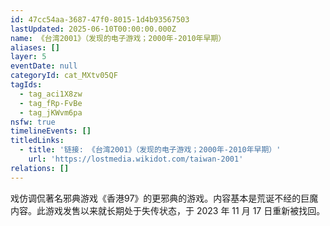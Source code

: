 ```yaml
---
id: 47cc54aa-3687-47f0-8015-1d4b93567503
lastUpdated: 2025-06-10T00:00:00.000Z
name: 《台湾2001》（发现的电子游戏；2000年-2010年早期）
aliases: []
layer: 5
eventDate: null
categoryId: cat_MXtv05QF
tagIds:
  - tag_aci1X8zw
  - tag_fRp-FvBe
  - tag_jKWvm6pa
nsfw: true
timelineEvents: []
titledLinks:
  - title: '链接: 《台湾2001》（发现的电子游戏；2000年-2010年早期）'
    url: 'https://lostmedia.wikidot.com/taiwan-2001'
relations: []
---
```

戏仿调侃著名邪典游戏《香港97》的更邪典的游戏。内容基本是荒诞不经的巨魔内容。此游戏发售以来就长期处于失传状态，于 2023 年 11 月 17 日重新被找回。
